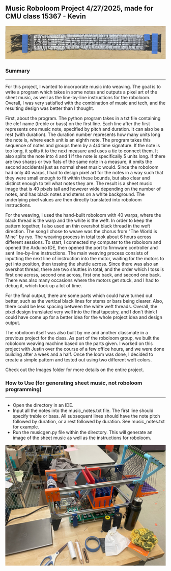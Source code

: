 ## Music Roboloom Project 4/27/2025, made for CMU class 15367 - Kevin

![Final Design](Images/Final.jpg)

### Summary

---

For this project, I wanted to incorporate music into weaving. The goal is to write a program which takes in some notes and outputs a pixel art of the sheet music, as well as the line-by-line instructions for the roboloom. Overall, I was very satisfied with the combination of music and tech, and the resulting design was better than I thought.

First, about the program. The python program takes in a txt file containing the clef name (treble or bass) on the first line. Each line after the first represents one music note, specified by pitch and duration. It can also be a rest (with duration). The duration number represents how many units long the note is, where each unit is an eighth note. The program takes this sequence of notes and groups them by a 4/4 time signature. If the note is too long, it splits it to the next measure and uses a tie to connect them. It also splits the note into 4 and 1 if the note is specifically 5 units long. If there are two sharps or two flats of the same note in a measure, it omits the second accidental just as normal sheet music would. Since the roboloom had only 40 warps, I had to design pixel art for the notes in a way such that they were small enough to fit within these bounds, but also clear and distinct enough to tell what notes they are. The result is a sheet music image that is 40 pixels tall and however wide depending on the number of notes, and has black notes and stems on a white background. The underlying pixel values are then directly translated into roboloom instructions.
	
For the weaving, I used the hand-built roboloom with 40 warps, where the black thread is the warp and the white is the weft. In order to keep the pattern together, I also used an thin overshot black thread in the weft direction. The song I chose to weave was the chorus from "The World is Mine" by ryo. The weaving process in total took about 6 hours across different sessions. To start, I connected my computer to the roboloom and opened the Arduino IDE, then opened the port to firmware controller and sent line-by-line instructions. The main weaving process consists of inputting the next line of instruction into the motor, waiting for the motors to get into position, then tossing the shuttle across. Since there was also an overshot thread, there are two shuttles in total, and the order which I toss is first one across, second one across, first one back, and second one back. There was also many occasions where the motors get stuck, and I had to debug it, which took up a lot of time.

For the final output, there are some parts which could have turned out better, such as the vertical black lines for stems or bars being clearer. Also, there could be less spacing between the white weft threads. Overall, the pixel design translated very well into the final tapestry, and I don't think I could have come up for a better idea for the whole project idea and design output.

The roboloom itself was also built by me and another classmate in a previous project for the class. As part of the roboloom group, we built the roboloom weaving machine based on the parts given. I worked on this project with Justin over the course of a few office hours, and we were done building after a week and a half. Once the loom was done, I decided to create a simple pattern and tested out using two different weft colors.

Check out the Images folder for more details on the entire project.

### How to Use (for generating sheet music, not roboloom programming)

---

- Open the directory in an IDE.
- Input all the notes into the music_notes.txt file. The first line should specify treble or bass. All subsequent lines should have the note pitch followed by duration, or a rest followed by duration. See music_notes.txt for example.
- Run the musicgen.py file within the directory. This will generate an image of the sheet music as well as the instructions for roboloom.

![Final Design](Images/Weaving/done2.jpg)
